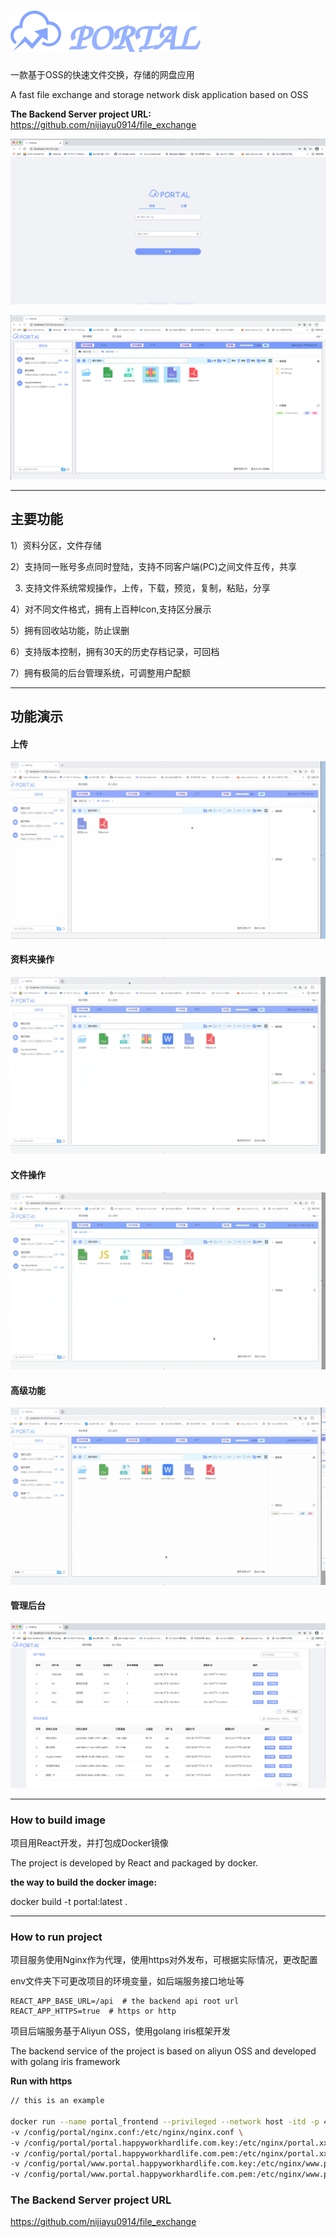 # ![](./description/LOGO.svg)

一款基于OSS的快速文件交换，存储的网盘应用

A fast file exchange and storage network disk application based on OSS

**The Backend Server project URL:**
https://github.com/nijiayu0914/file_exchange

![](./description/login.png)

![](./description/main.png)

***

## 主要功能

1）资料分区，文件存储

2）支持同一账号多点同时登陆，支持不同客户端(PC)之间文件互传，共享

3) 支持文件系统常规操作，上传，下载，预览，复制，粘贴，分享

4）对不同文件格式，拥有上百种Icon,支持区分展示

5）拥有回收站功能，防止误删

6）支持版本控制，拥有30天的历史存档记录，可回档

7）拥有极简的后台管理系统，可调整用户配额

***

## 功能演示

#### **上传**

![](./description/upload.gif)

#### **资料夹操作**

![](./description/资料夹操作.gif)

#### **文件操作**

![](./description/文件操作1.gif)

#### **高级功能**

![](./description/文件操作2.gif)

#### **管理后台**

![](./description/管理后台.png)

***

### How to build image

项目用React开发，并打包成Docker镜像

The project is developed by React and packaged by docker.

**the way to build the docker image:**

docker build -t portal:latest .

***

### How to run project

项目服务使用Nginx作为代理，使用https对外发布，可根据实际情况，更改配置

env文件夹下可更改项目的环境变量，如后端服务接口地址等

```text
REACT_APP_BASE_URL=/api  # the backend api root url 
REACT_APP_HTTPS=true  # https or http
```

项目后端服务基于Aliyun OSS，使用golang iris框架开发

The backend service of the project is based on aliyun OSS and developed with golang iris framework


**Run with https**
```bash
// this is an example

docker run --name portal_frontend --privileged --network host -itd -p 443:443 \
-v /config/portal/nginx.conf:/etc/nginx/nginx.conf \
-v /config/portal/portal.happyworkhardlife.com.key:/etc/nginx/portal.xxx.com.key \
-v /config/portal/portal.happyworkhardlife.com.pem:/etc/nginx/portal.xxx.com.pem \
-v /config/portal/www.portal.happyworkhardlife.com.key:/etc/nginx/www.portal.xxx.com.key \
-v /config/portal/www.portal.happyworkhardlife.com.pem:/etc/nginx/www.portal.xxx.com.pem portal

```

### The Backend Server project URL

https://github.com/nijiayu0914/file_exchange


